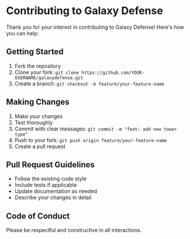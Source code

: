 # Contributing to Galaxy Defense

Thank you for your interest in contributing to Galaxy Defense! Here's how you can help:

## Getting Started

1. Fork the repository
2. Clone your fork: `git clone https://github.com/YOUR-USERNAME/galaxydefense.git`
3. Create a branch: `git checkout -b feature/your-feature-name`

## Making Changes

1. Make your changes
2. Test thoroughly
3. Commit with clear messages: `git commit -m "feat: add new tower type"`
4. Push to your fork: `git push origin feature/your-feature-name`
5. Create a pull request

## Pull Request Guidelines

- Follow the existing code style
- Include tests if applicable
- Update documentation as needed
- Describe your changes in detail

## Code of Conduct

Please be respectful and constructive in all interactions.